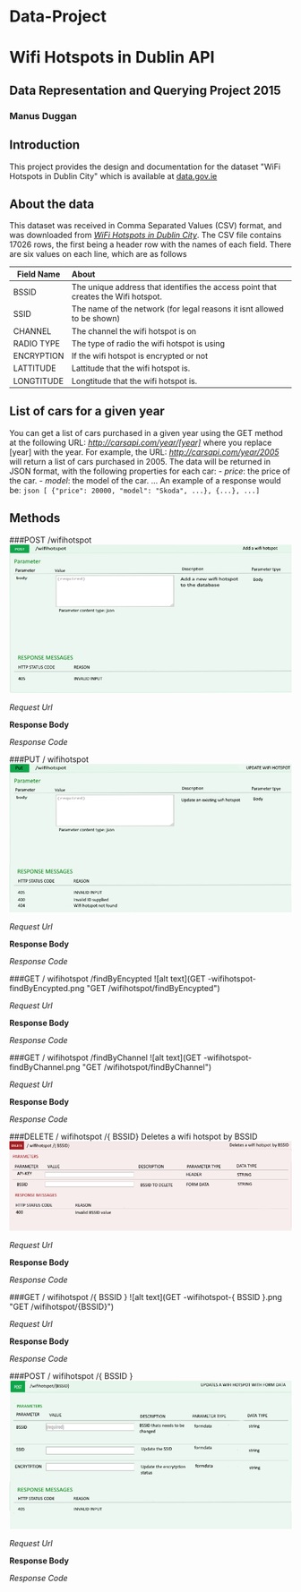 # Data-Project
# Wifi Hotspots in Dublin API
## Data Representation and Querying Project 2015
### Manus Duggan

## Introduction
This project provides the design and documentation for the dataset "WiFi Hotspots in Dublin City" which is available at [data.gov.ie](http://data.gov.ie)

## About the data
This dataset was received in Comma Separated Values (CSV) format, and was downloaded from [*WiFi Hotspots in Dublin City*](https://data.gov.ie/dataset/wifi-hotspots-in-dublin-city).
The CSV file contains 17026 rows, the first being a header row with the names of each field.
There are six values on each line, which are as follows

| Field Name        | About           |
| ------------- |:-------------| 
| BSSID     | The unique address that identifies the access point that creates the Wifi hotspot. | 
| SSID   |  The name of the network (for legal reasons it isnt allowed to be shown)     |  
| CHANNEL | The channel the wifi hotspot is on      | 
| RADIO TYPE |  The type of radio the wifi hotspot is using    | 
| ENCRYPTION | If the wifi hotspot is encrypted or not    | 
| LATTITUDE | Lattitude that the wifi hotspot is.    | 
| LONGTITUDE | Longtitude that the wifi hotspot is.    | 

## List of cars for a given year
You can get a list of cars purchased in a given year using the GET method at the following URL:
*http://carsapi.com/year/[year]*
where you replace [year] with the year.
For example, the URL:
*http://carsapi.com/year/2005*
will return a list of cars purchased in 2005.
The data will be returned in JSON format, with the following properties for each car:
    - *price*: the price of the car.
    - *model*: the model of the car.
    ...
An example of a response would be:
    ```json
    [ {"price": 20000, "model": "Skoda", ...}, {...}, ...]
    ```  
## Methods
###POST /wifihotspot 
![alt text](post-wifihotspot.png "Post /wifihotspot")

_Request Url_

__Response Body__

_Response Code_

###PUT / wifihotspot
![alt text](put-wifihotspot.png "Put /wifihotspot")

_Request Url_

__Response Body__

_Response Code_


###GET / wifihotspot /findByEncypted 
![alt text](GET -wifihotspot-findByEncypted.png "GET /wifihotspot/findByEncypted")

_Request Url_

__Response Body__

_Response Code_

###GET / wifihotspot /findByChannel 
![alt text](GET -wifihotspot-findByChannel.png "GET /wifihotspot/findByChannel")

_Request Url_

__Response Body__

_Response Code_

###DELETE / wifihotspot /{ BSSID} Deletes a wifi hotspot by BSSID
![alt text](Delete-wifihotspot-{BSSID}.png "DELETE /wifihotspot/{BSSID}")

_Request Url_

__Response Body__

_Response Code_

###GET / wifihotspot /{ BSSID }
![alt text](GET  -wifihotspot-{ BSSID }.png "GET /wifihotspot/{BSSID}")

_Request Url_

__Response Body__

_Response Code_

###POST / wifihotspot /{ BSSID }
![alt text](pos-wifihotspot-{BSSID}.png "POST /wifihotspot/{BSSID}")

_Request Url_

__Response Body__

_Response Code_



  
